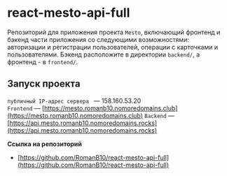 # react-mesto-api-full
Репозиторий для приложения проекта `Mesto`, включающий фронтенд и бэкенд части приложения со следующими возможностями: авторизации и регистрации пользователей, операции с карточками и пользователями. Бэкенд расположите в директории `backend/`, а фронтенд - в `frontend/`. 

## Запуск проекта

`публичный IP-адрес сервера ` — 158.160.53.20   
`Frontend` — [https://mesto.romanb10.nomoredomains.club](https://mesto.romanb10.nomoredomains.club)
`Backend` — [https://api.mesto.romanb10.nomoredomains.rocks](https://api.mesto.romanb10.nomoredomains.rocks)

**Ссылка на репозиторий**
* [https://github.com/RomanB10/react-mesto-api-full](https://github.com/RomanB10/react-mesto-api-full)